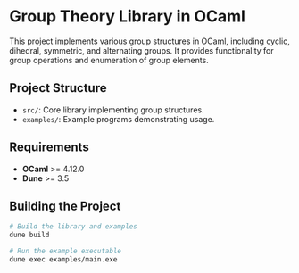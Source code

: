 # Group Theory Library in OCaml

This project implements various group structures in OCaml, including cyclic, dihedral, symmetric, and alternating groups. It provides functionality for group operations and enumeration of group elements.

## **Project Structure**

- `src/`: Core library implementing group structures.
- `examples/`: Example programs demonstrating usage.

## **Requirements**

- **OCaml** >= 4.12.0
- **Dune** >= 3.5

## **Building the Project**

```bash
# Build the library and examples
dune build

# Run the example executable
dune exec examples/main.exe
